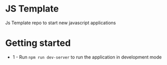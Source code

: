 # JS Template
Js Template repo to start new javascript applications

# Getting started

* 1 - Run `npm run dev-server` to run the application in development mode

